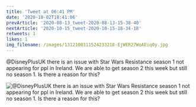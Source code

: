 ```yaml
---
title: 'Tweet at 06:41 PM'
date: '2020-10-02T18:41:06'
prevArticle: '2020-08-13_tweet-2020-08-13-15-38-40'
nextArticle: '2020-10-15_tweet-2020-10-15-18-34-18'
retweets: 1
likes: 1
img_filename: /images/1312100311524233218-EjWER27WoAEiq0y.jpg
---
```

@DisneyPlusUK there is an issue with Star Wars Resistance season 1 not appearing for ppl in Ireland. We are able to get season 2 this week but still no season 1. Is there a reason for this?

![@DisneyPlusUK there is an issue with Star Wars Resistance season 1 not appearing for ppl in Ireland. We are able to get season 2 this week but still no season 1. Is there a reason for this?](/images/1312100311524233218-EjWER27WoAEiq0y.jpg "@DisneyPlusUK there is an issue with Star Wars Resistance season 1 not appearing for ppl in Ireland. We are able to get season 2 this week but still no season 1. Is there a reason for this?")